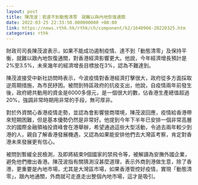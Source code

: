 ```yaml
---
layout: post
title: 陳茂波：若達不到動態清零　就難以與內地恢復通關
date: 2022-03-25 22:33:50.000000000 +08:00
link: https://news.rthk.hk/rthk/ch/component/k2/1640966-20220325.htm
categories: rthk
---
```


財政司司長陳茂波表示，如果不能成功遏制疫情、達不到「動態清零」及保持平衡，就難以跟內地恢復通關，對香港經濟影響更大。他說，今年經濟增長預計是2%至3.5%，未來幾年的經濟增長目標放在3%，認為不難達到。 

陳茂波接受中新社訪問時表示，今波疫情對香港經濟打擊很大，政府從多方面採取逆周期措施，為市民紓困。被問到特區政府的抗疫支出，他說，自疫情兩年前發生後，政府總共動用的資金是6000多億元，是一個很大的數，佔香港生產總值超過20%，強調非常時期用非常的手段，無可厚非。

對於外資關心香港疫情走勢，並認為會影響營商環境，陳茂波回應，疫情給香港帶來短期困難，但是基本優勢仍然是非常好。他提到今年下半年已安排一個非常高層次的國際金融領袖投資峰會在港舉辦，希望通過這些大型活動，令過去兩年較少到港的人，親自了解香港發展機遇，又認為如果能安排他們去大灣區考察，肯定對香港未來發展更有信心。

被問到暫緩全民檢測，及即將結束9個國家的禁飛令等，被解讀為安撫外國企業，避免他們撤出香港。陳茂波指有關猜測沒甚麼道理，表示外商到港做生意，除了香港，更重要是內地市場，尤其是大灣區市場，如果香港管控好疫情，實現「動態清零」，跟內地通關，外商就可走進走出整個內地市場，這才是吸引。
